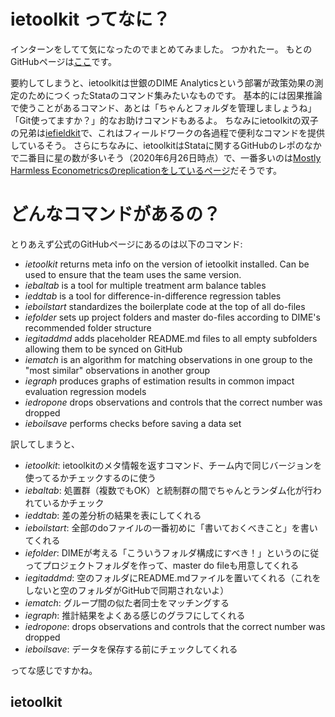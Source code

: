 # ietoolkit ってなに？

インターンをしてて気になったのでまとめてみました。
つかれたー。
もとのGitHubページは[ここ](https://github.com/worldbank/ietoolkit)です。

要約してしまうと、ietoolkitは世銀のDIME Analyticsという部署が政策効果の測定のためにつくったStataのコマンド集みたいなものです。
基本的には因果推論で使うことがあるコマンド、あとは「ちゃんとフォルダを管理しましょうね」「Git使ってますか？」的なお助けコマンドもあるよ。
ちなみにietoolkitの双子の兄弟は[iefieldkit](https://github.com/worldbank/iefieldkit)で、これはフィールドワークの各過程で便利なコマンドを提供しているそう。
さらにちなみに、ietoolkitはStataに関するGitHubのレポのなかで二番目に星の数が多いそう（2020年6月26日時点）で、一番多いのは[Mostly Harmless Econometricsのreplicationをしているページ](https://github.com/vikjam/mostly-harmless-replication)だそうです。

# どんなコマンドがあるの？

とりあえず公式のGitHubページにあるのは以下のコマンド:

- *ietoolkit* returns meta info on the version of ietoolkit installed. Can be used to ensure that the team uses the same version.
- *iebaltab* is a tool for multiple treatment arm balance tables
- *ieddtab* is a tool for difference-in-difference regression tables
- *ieboilstart* standardizes the boilerplate code at the top of all do-files
- *iefolder* sets up project folders and master do-files according to DIME's recommended folder structure
- *iegitaddmd* adds placeholder README.md files to all empty subfolders allowing them to be synced on GitHub
- *iematch* is an algorithm for matching observations in one group to the "most similar" observations in another group
- *iegraph* produces graphs of estimation results in common impact evaluation regression models
- *iedropone* drops observations and controls that the correct number was dropped
- *ieboilsave* performs checks before saving a data set

訳してしまうと、

- *ietoolkit*: ietoolkitのメタ情報を返すコマンド、チーム内で同じバージョンを使ってるかチェックするのに使う
- *iebaltab*: 処置群（複数でもOK）と統制群の間でちゃんとランダム化が行われているかチェック
- *ieddtab*: 差の差分析の結果を表にしてくれる
- *ieboilstart*: 全部のdoファイルの一番初めに「書いておくべきこと」を書いてくれる
- *iefolder*: DIMEが考える「こういうフォルダ構成にすべき！」というのに従ってプロジェクトフォルダを作って、master do fileも用意してくれる
- *iegitaddmd*: 空のフォルダにREADME.mdファイルを置いてくれる（これをしないと空のフォルダがGitHubで同期されないよ）
- *iematch*: グループ間の似た者同士をマッチングする
- *iegraph*: 推計結果をよくある感じのグラフにしてくれる
- *iedropone*: drops observations and controls that the correct number was dropped
- *ieboilsave*: データを保存する前にチェックしてくれる

ってな感じですかね。


## ietoolkit



